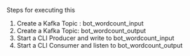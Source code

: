 Steps for executing this

1. Create a Kafka Topic : bot_wordcount_input
2. Create a Kafka Topic: bot_wordcount_output
3. Start a CLI Producer and write to bot_wordcount_input
4. Start a CLI Consumer and listen to bot_wordcount_output
